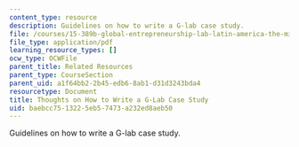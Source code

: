 ```yaml
---
content_type: resource
description: Guidelines on how to write a G-lab case study.
file: /courses/15-389b-global-entrepreneurship-lab-latin-america-the-middle-east-and-africa-fall-2010/baebcc7513225eb57473a232ed8aeb50_MIT15_389BF10_rescasestudy.pdf
file_type: application/pdf
learning_resource_types: []
ocw_type: OCWFile
parent_title: Related Resources
parent_type: CourseSection
parent_uid: a1f64bb2-2b45-edb6-8ab1-d31d3243bda4
resourcetype: Document
title: Thoughts on How to Write a G-Lab Case Study
uid: baebcc75-1322-5eb5-7473-a232ed8aeb50
---
```

Guidelines on how to write a G-lab case study.

